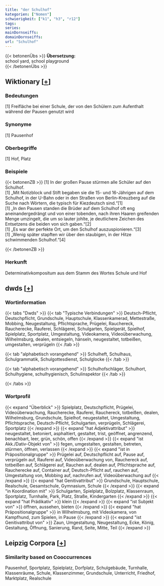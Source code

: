 ```yaml
---
title: "der Schulhof"
kategorien: ["Nomen"]
schwierigkeit: ["k1", "h3", "r12"]
tags:
series:
mainDornseiffs:
domainDornseiffs:
url: "Schulhof"
---
```


{{< betonenÜbs >}}
**Übersetzung:**  
school yard, school playground  
{{< /betonenÜbs >}}

## Wiktionary [[+](https://de.wiktionary.org/wiki/Schulhof)]

### Bedeutungen
[1] Freifläche bei einer Schule, der von den Schülern zum Aufenthalt während der Pausen genutzt wird  

### Synonyme
[1] Pausenhof  

### Oberbegriffe
[1] Hof, Platz  

### Beispiele
{{< betonenZB >}}
[1] In der großen Pause stürmen alle Schüler auf den Schulhof.  
[1] „Mit Notizblock und Stift begaben sie die 15- und 16-Jährigen auf dem Schulhof, in der U-Bahn oder in den Straßen von Berlin-Kreuzberg auf die Suche nach Wörtern, die typisch für Kiezdeutsch sind.“[1]  
[1] „In den Pausen standen die Brüder auf dem Schulhof oft eng aneinandergedrängt und von einer tobenden, nach ihren Haaren greifenden Menge umzingelt, die um so lauter johlte, je deutlichere Zeichen des Entsetzens die beiden von sich gaben.“[2]  
[1] „Es war der perfekte Ort, um den Schulhof auszuspionieren.“[3]  
[1] „Wenig später stapften wir über den staubigen, in der Hitze schwimmenden Schulhof.“[4]  

{{< /betonenZB >}}
### Herkunft
Determinativkompositum aus dem Stamm des Wortes Schule und Hof  



## dwds [[+](https://www.dwds.de/wb/Schulhof)]

### Wortinformation
{{< tabs "Dwds" >}}
{{< tab "Typische Verbindungen" >}}
Deutsch-Pflicht, Deutschpflicht, Grundschule, Hauptschule, Klassenkamerad, Mettestraße, Mobbing, Neugestaltung, Pflichtsprache, Prügelei, Rauchereck, Raucherecke, Rauferei, Schlägerei, Schulgarten, Spielgerät, Spielhof, Spielplatz, Sportplatz, Umgestaltung, Videokamera, Videoüberwachung, Wilhelmsburg, dealen, entsiegeln, hänseln, neugestaltet, totbeißen, umgestalten, verprügeln
{{< /tab >}}

{{< tab "alphabetisch vorangehend" >}}
Schulheft, Schulhaus, Schulgrammatik, Schulgottesdienst, Schulglocke
{{< /tab >}}

{{< tab "alphabetisch vorangehend" >}}
Schulhofschläger, Schulhort, Schulhygiene, schulhygienisch, Schulinspektor
{{< /tab >}}

{{< /tabs >}}

### Wortprofil
{{< expand "Überblick" >}} Spielplatz, Deutschpflicht, Prügelei, Videoüberwachung, Raucherecke, Rauferei, Rauchereck, totbeißen, dealen, Wilhelmsburg, Grundschule, Spielhof, neugestaltet, Umgestaltung, Pflichtsprache, Deutsch-Pflicht, Schulgarten, verprügeln, Schlägerei, Sportplatz {{< /expand >}}
{{< expand "hat Adjektivattribut" >}} neugestaltet, betoniert, asphaltiert, gestaltet, trist, geöffnet, angrenzend, benachbart, leer, grün, schön, offen {{< /expand >}}
{{< expand "ist Akk./Dativ-Objekt von" >}} fegen, umgestalten, gestalten, betreten, stürmen, öffnen, verlassen {{< /expand >}}
{{< expand "ist in Präpositionalgruppe" >}} Prügelei auf, Deutschpflicht auf, Pause auf, verprügeln auf, Rauferei auf, Videoüberwachung von, Rauchereck auf, totbeißen auf, Schlägerei auf, Rauchen auf, dealen auf, Pflichtsprache auf, Raucherecke auf, Container auf, Deutsch-Pflicht auf, rauchen auf, Umgestaltung von, Mobbing auf, nachrufen auf, Videoüberwachung auf {{< /expand >}}
{{< expand "hat Genitivattribut" >}} Grundschule, Hauptschule, Realschule, Gesamtschule, Gymnasium, Schule {{< /expand >}}
{{< expand "in Koordination mit" >}} Schulgarten, Spielplatz, Bolzplatz, Klassenraum, Sportplatz, Turnhalle, Park, Platz, Straße, Kindergarten {{< /expand >}}
{{< expand "hat Prädikativ" >}} klein {{< /expand >}}
{{< expand "ist Subjekt von" >}} öffnen, aussehen, bieten {{< /expand >}}
{{< expand "hat Präpositionalgruppe" >}} in Wilhelmsburg, mit Videokamera, von Kampfhund, zum Spielen, in Pause {{< /expand >}}
{{< expand "ist Genitivattribut von" >}} Zaun, Umgestaltung, Neugestaltung, Ecke, König, Gestaltung, Öffnung, Sanierung, Rand, Seite, Mitte, Teil {{< /expand >}}

## Leipzig Corpora [[+](https://corpora.uni-leipzig.de/en/res?word=Schulhof&corpusId=deu_newscrawl-public_2018)]


### Similarity based on Cooccurrences
Pausenhof, Sportplatz, Spielplatz, Dorfplatz, Schulgebäude, Turnhalle, Klassenräume, Schule, Klassenzimmer, Grundschule, Unterricht, Friedhof, Marktplatz, Realschule

